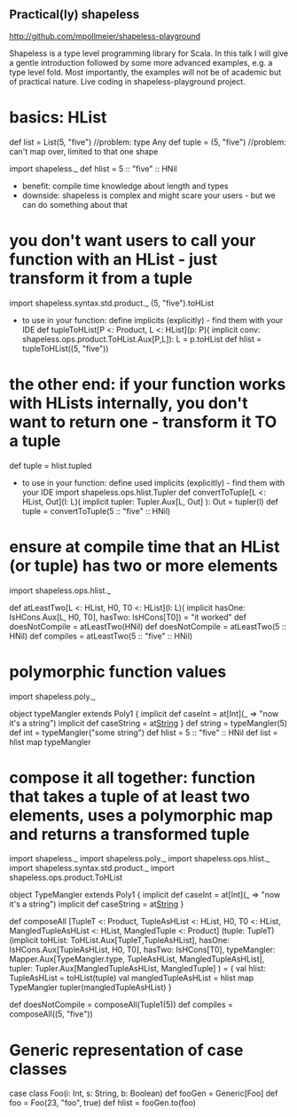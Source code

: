 ## Practical(ly) shapeless
http://github.com/mpollmeier/shapeless-playground

Shapeless is a type level programming library for Scala. In this talk I will give a gentle introduction followed by some more advanced examples, e.g. a type level fold. Most importantly, the examples will not be of academic but of practical nature.
Live coding in shapeless-playground project.

# basics: HList
def list = List(5, "five") //problem: type Any
def tuple = (5, "five")    //problem: can't map over, limited to that one shape

import shapeless._
def hlist = 5 :: "five" :: HNil
* benefit: compile time knowledge about length and types
* downside: shapeless is complex and might scare your users - but we can do something about that

# you don't want users to call your function with an HList - just transform it from a tuple
import shapeless.syntax.std.product._
(5, "five").toHList

* to use in your function: define implicits (explicitly) - find them with your IDE
def tupleToHList[P <: Product, L <: HList](p: P)(
  implicit conv: shapeless.ops.product.ToHList.Aux[P,L]): L =
  p.toHList
def hlist = tupleToHList((5, "five"))

# the other end: if your function works with HLists internally, you don't want to return one - transform it TO a tuple
def tuple = hlist.tupled

* to use in your function: define used implicits (explicitly) - find them with your IDE
import shapeless.ops.hlist.Tupler
def convertToTuple[L <: HList, Out](l: L)(
  implicit tupler: Tupler.Aux[L, Out]
): Out = tupler(l)
def tuple = convertToTuple(5 :: "five" :: HNil)

# ensure at compile time that an HList (or tuple) has two or more elements
import shapeless.ops.hlist._

def atLeastTwo[L <: HList, H0, T0 <: HList](l: L)(
  implicit hasOne: IsHCons.Aux[L, H0, T0],
  hasTwo: IsHCons[T0])
  = "it worked"
def doesNotCompile = atLeastTwo(HNil)
def doesNotCompile = atLeastTwo(5 :: HNil)
def compiles = atLeastTwo(5 :: "five" :: HNil)

# polymorphic function values
import shapeless.poly._

object typeMangler extends Poly1 {
  implicit def caseInt = at[Int](_ => "now it's a string")
  implicit def caseString = at[String](_.length)
}
def string = typeMangler(5)
def int = typeMangler("some string")
def hlist = 5 :: "five" :: HNil
def list = hlist map typeMangler

# compose it all together: function that takes a tuple of at least two elements, uses a polymorphic map and returns a transformed tuple
import shapeless._
import shapeless.poly._
import shapeless.ops.hlist._
import shapeless.syntax.std.product._
import shapeless.ops.product.ToHList

object TypeMangler extends Poly1 {
  implicit def caseInt = at[Int](_ => "now it's a string")
  implicit def caseString = at[String](_.length)
}

def composeAll
  [TupleT <: Product,
  TupleAsHList <: HList,
  H0, T0 <: HList,
  MangledTupleAsHList <: HList,
  MangledTuple <: Product]
  (tuple: TupleT)
  (implicit toHList: ToHList.Aux[TupleT,TupleAsHList],
    hasOne: IsHCons.Aux[TupleAsHList, H0, T0],
    hasTwo: IsHCons[T0],
    typeMangler: Mapper.Aux[TypeMangler.type, TupleAsHList, MangledTupleAsHList],
    tupler: Tupler.Aux[MangledTupleAsHList, MangledTuple]
  ) = {
  val hlist: TupleAsHList = toHList(tuple)
  val mangledTupleAsHList = hlist map TypeMangler
  tupler(mangledTupleAsHList)
}

def doesNotCompile = composeAll(Tuple1(5))
def compiles = composeAll((5, "five"))

# Generic representation of case classes
case class Foo(i: Int, s: String, b: Boolean)
def fooGen = Generic[Foo]
def foo = Foo(23, "foo", true)
def hlist = fooGen.to(foo)
